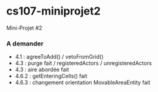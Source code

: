 # cs107-miniprojet2
Mini-Projet #2

### A demander

- 4.1 : agreeToAdd() / vetoFromGrid()
- 4.3 : purge fait / registeredActors / unregisteredActors
- 4.3 : aire abordée fait 
- 4.6.2 : getEnteringCells() fait
- 4.6.3 : changement orientation MovableAreaEntity fait
